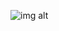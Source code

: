![img alt](https://github.com/Marichi-0/Marichi./blob/4d987b23ec9585a1b8fb277c4dcfe0d9e8d868f0/%E2%98%86%E2%8B%86%EF%BD%A1%F0%96%A6%B9%C2%B0%E2%80%A7.jpg)

